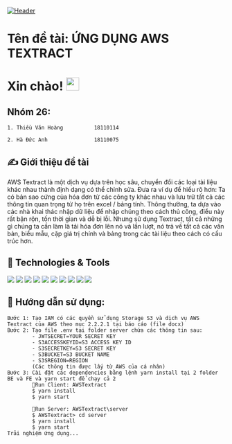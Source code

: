 
[![Header](https://d1.awsstatic.com/Getting%20Started/tutorials/tutorial-textract-extract-forms.c3a434233cbecbfe011b26e10eed2627826eccfe.png "Header")](https://github.com/thieuhoang302/AWSTextract/)
# Tên đề tài: ỨNG DỤNG AWS TEXTRACT

# Xin chào! <img src="https://raw.githubusercontent.com/MartinHeinz/MartinHeinz/master/wave.gif" width="30px">
## Nhóm 26:
    1. Thiều Văn Hoàng          18110114 
    
    2. Hà Đức Anh               18110075
## &#x270d; Giới thiệu đề tài

AWS Textract là một dịch vụ dựa trên học sâu, chuyển đổi các loại tài liệu khác nhau thành định dạng có thể chỉnh sửa.
Đưa ra ví dụ để hiểu rõ hơn: Ta có bản sao cứng của hóa đơn từ các công ty khác nhau và lưu trữ tất cả các thông tin quan trọng từ họ trên excel / bảng tính. Thông thường, ta dựa vào các nhà khai thác nhập dữ liệu để nhập chúng theo cách thủ công, điều này rất bận rộn, tốn thời gian và dễ bị lỗi. Nhưng sử dụng Textract, tất cả những gì chúng ta cần làm là tải hóa đơn lên nó và lần lượt, nó trả về tất cả các văn bản, biểu mẫu, cặp giá trị chính và bảng trong các tài liệu theo cách có cấu trúc hơn.
## 🔧 Technologies & Tools
![](https://img.shields.io/badge/OS-Window-informational?style=flat&logo=windows&logoColor=white&color=2bbc8a)
![](https://img.shields.io/badge/Editor-Visual_Studio_Code-informational?style=flat&logo=visualstudio&logoColor=white&color=2bbc8a)
![](https://img.shields.io/badge/Code-JavaScript-informational?style=flat&logo=javascript&logoColor=white&color=2bbc8a)
![](https://img.shields.io/badge/Code-Make-informational?style=flat&logo=cmake&logoColor=white&color=2bbc8a)
![](https://img.shields.io/badge/Code-Reactjs-informational?style=flat&logo=react&logoColor=white&color=2bbc8a)
![](https://img.shields.io/badge/Code-Express.js-informational?style=flat&logo=express&logoColor=white&color=2bbc8a)
![](https://img.shields.io/badge/Tools-Bootstrap-informational?style=flat&logo=bootstrap&logoColor=white&color=2bbc8a)
![](https://img.shields.io/badge/Cloud_Service-AWS_Textract-informational?style=flat&logo=amazon-aws&logoColor=white&color=2bbc8a)
![](https://img.shields.io/badge/Cloud-IAM-informational?style=flat&logo=amazon-aws&logoColor=white&color=2bbc8a)
![](https://img.shields.io/badge/Cloud-S3_Storage-informational?style=flat&logo=amazon-aws&logoColor=white&color=2bbc8a)

## 🚀 Hướng dẫn sử dụng:
    Bước 1: Tạo IAM có các quyền sử dụng Storage S3 và dịch vụ AWS Textract của AWS theo mục 2.2.2.1 tại báo cáo (file docx)
    Bước 2: Tạo file .env tại folder server chứa các thông tin sau:
            - JWTSECRET=YOUR SECRET KEY
            - S3ACCESSKEYID=S3 ACCESS KEY ID
            - S3SECRETKEY=S3 SECRET KEY
            - S3BUCKET=S3 BUCKET NAME
            - S3SREGION=REGION
            (Các thông tin được lấy từ AWS của cá nhân)
    Bước 3: Cài đặt các dependencies bằng lệnh yarn install tại 2 folder BE và FE và yarn start để chạy cả 2
            🔨Run Client: AWSTextract
            $ yarn install
            $ yarn start

            🔨Run Server: AWSTextract\server
            $ AWSTextract> cd server
            $ yarn install
            $ yarn start
    Trải nghiệm ứng dụng...
